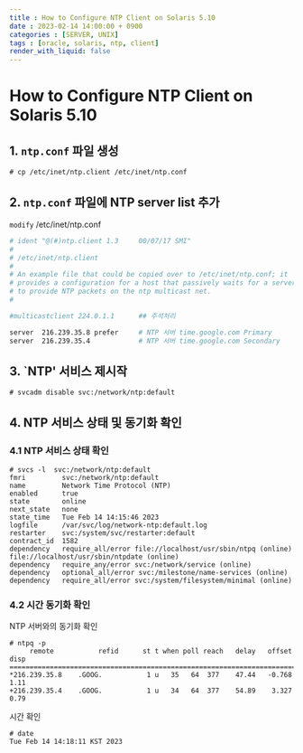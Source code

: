 ```yaml
---
title : How to Configure NTP Client on Solaris 5.10 
date : 2023-02-14 14:00:00 + 0900
categories : [SERVER, UNIX]
tags : [oracle, solaris, ntp, client]
render_with_liquid: false
---
```


# How to Configure NTP Client on Solaris 5.10 


## 1. `ntp.conf` 파일 생성 
```
# cp /etc/inet/ntp.client /etc/inet/ntp.conf
```


## 2. `ntp.conf` 파일에 NTP server list 추가 

`modify` /etc/inet/ntp.conf
```bash
# ident "@(#)ntp.client 1.3     00/07/17 SMI"
#
# /etc/inet/ntp.client
#
# An example file that could be copied over to /etc/inet/ntp.conf; it
# provides a configuration for a host that passively waits for a server
# to provide NTP packets on the ntp multicast net.
#

#multicastclient 224.0.1.1		## 주석처리 

server  216.239.35.8 prefer		# NTP 서버 time.google.com Primary 
server  216.239.35.4			# NTP 서버 time.google.com Secondary 
```


## 3. `NTP' 서비스 제시작 
```
# svcadm disable svc:/network/ntp:default 
```

## 4. NTP 서비스 상태 및 동기화 확인 

### 4.1 NTP 서비스 상태 확인 
```
# svcs -l  svc:/network/ntp:default
fmri         svc:/network/ntp:default
name         Network Time Protocol (NTP)
enabled      true
state        online
next_state   none
state_time   Tue Feb 14 14:15:46 2023
logfile      /var/svc/log/network-ntp:default.log
restarter    svc:/system/svc/restarter:default
contract_id  1582
dependency   require_all/error file://localhost/usr/sbin/ntpq (online) file://localhost/usr/sbin/ntpdate (online)
dependency   require_any/error svc:/network/service (online)
dependency   optional_all/error svc:/milestone/name-services (online)
dependency   require_all/error svc:/system/filesystem/minimal (online)
```

### 4.2 시간 동기화 확인 

NTP 서버와의 동기화 확인
```
# ntpq -p 
     remote           refid      st t when poll reach   delay   offset    disp
==============================================================================
*216.239.35.8    .GOOG.           1 u   35   64  377    47.44   -0.768    1.11
+216.239.35.4    .GOOG.           1 u   34   64  377    54.89    3.327    0.79
```

시간 확인
```
# date
Tue Feb 14 14:18:11 KST 2023
```